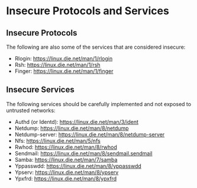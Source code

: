 # Insecure Protocols and Services

## Insecure Protocols
The following are also some of the services that are considered insecure:

- Rlogin: https://linux.die.net/man/1/rlogin
- Rsh: https://linux.die.net/man/1/rsh
- Finger: https://linux.die.net/man/1/finger


## Insecure Services
The following services should be carefully implemented and not exposed to untrusted networks:

- Authd (or Identd): https://linux.die.net/man/3/ident
- Netdump: https://linux.die.net/man/8/netdump
- Netdump-server: https://linux.die.net/man/8/netdump-server
- Nfs: https://linux.die.net/man/5/nfs
- Rwhod: https://linux.die.net/man/8/rwhod
- Sendmail: https://linux.die.net/man/8/sendmail.sendmail
- Samba: https://linux.die.net/man/7/samba
- Yppasswdd: https://linux.die.net/man/8/yppasswdd
- Ypserv: https://linux.die.net/man/8/ypserv
- Ypxfrd: https://linux.die.net/man/8/ypxfrd

